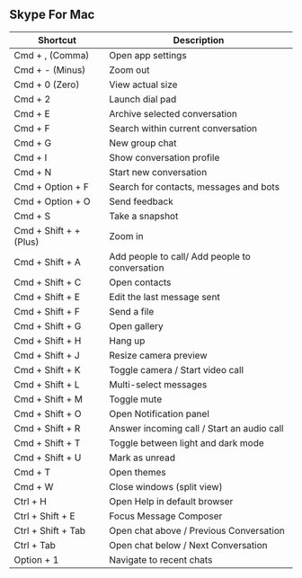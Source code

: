 ## Skype For Mac
Shortcut | Description
------------ | -------------
Cmd + , (Comma) | Open app settings | 
Cmd + - (Minus) | Zoom out | 
Cmd + 0 (Zero) | View actual size | 
Cmd + 2 | Launch dial pad | 
Cmd + E | Archive selected conversation | 
Cmd + F | Search within current conversation | 
Cmd + G | New group chat | 
Cmd + I | Show conversation profile | 
Cmd + N | Start new conversation | 
Cmd + Option + F | Search for contacts, messages and bots | 
Cmd + Option + O | Send feedback | 
Cmd + S | Take a snapshot | 
Cmd + Shift + + (Plus) | Zoom in | 
Cmd + Shift + A | Add people to call/ Add people to conversation | 
Cmd + Shift + C | Open contacts | 
Cmd + Shift + E | Edit the last message sent | 
Cmd + Shift + F | Send a file | 
Cmd + Shift + G | Open gallery | 
Cmd + Shift + H | Hang up | 
Cmd + Shift + J | Resize camera preview | 
Cmd + Shift + K | Toggle camera / Start video call | 
Cmd + Shift + L | Multi-select messages | 
Cmd + Shift + M | Toggle mute | 
Cmd + Shift + O | Open Notification panel | 
Cmd + Shift + R | Answer incoming call / Start an audio call | 
Cmd + Shift + T | Toggle between light and dark mode | 
Cmd + Shift + U | Mark as unread | 
Cmd + T | Open themes | 
Cmd + W | Close windows (split view) | 
Ctrl + H | Open Help in default browser | 
Ctrl + Shift + E | Focus Message Composer | 
Ctrl + Shift + Tab | Open chat above / Previous Conversation | 
Ctrl + Tab | Open chat below / Next Conversation | 
Option + 1 | Navigate to recent chats | 
